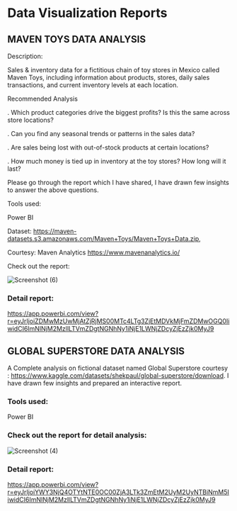 # Data Visualization Reports

## MAVEN TOYS DATA ANALYSIS
Description: 

Sales & inventory data for a fictitious chain of toy stores in Mexico called Maven Toys, including information about products, stores, daily sales transactions, and current inventory levels at each location.

Recommended Analysis

. Which product categories drive the biggest profits? Is this the same across store locations?

. Can you find any seasonal trends or patterns in the sales data?

. Are sales being lost with out-of-stock products at certain locations?

. How much money is tied up in inventory at the toy stores? How long will it last?

Please go through the report which I have shared, I have drawn few insights to answer the above questions.

Tools used:

Power BI

Dataset: https://maven-datasets.s3.amazonaws.com/Maven+Toys/Maven+Toys+Data.zip,

Courtesy: Maven Analytics https://www.mavenanalytics.io/

Check out the report:


![Screenshot (6)](https://user-images.githubusercontent.com/88341388/209466876-e8bae736-584b-497d-8799-7458564fd34a.png)


### Detail report:

https://app.powerbi.com/view?r=eyJrIjoiZDMwMzUwMjAtZjRjMS00MTc4LTg3ZjEtMDVkMjFmZDMwOGQ0IiwidCI6ImNlNjM2MzllLTVmZDgtNGNhNy1iNjE1LWNjZDcyZjEzZjk0MyJ9


## GLOBAL SUPERSTORE DATA ANALYSIS

A Complete analysis on fictional dataset named Global Superstore courtesy :  https://www.kaggle.com/datasets/shekpaul/global-superstore/download.
I have drawn few insights and prepared an interactive report.

### Tools used:

Power BI

### Check out the report for detail analysis:


![Screenshot (4)](https://user-images.githubusercontent.com/88341388/209466814-6c12af5c-658d-4447-bfd1-8c793001b614.png)

### Detail report:

https://app.powerbi.com/view?r=eyJrIjoiYWY3NjQ4OTYtNTE0OC00ZjA3LTk3ZmEtM2UyM2UyNTBiNmM5IiwidCI6ImNlNjM2MzllLTVmZDgtNGNhNy1iNjE1LWNjZDcyZjEzZjk0MyJ9
